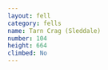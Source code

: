 ```yaml
---
layout: fell
category: fells
name: Tarn Crag (Sleddale)
number: 104
height: 664
climbed: No
---
```

